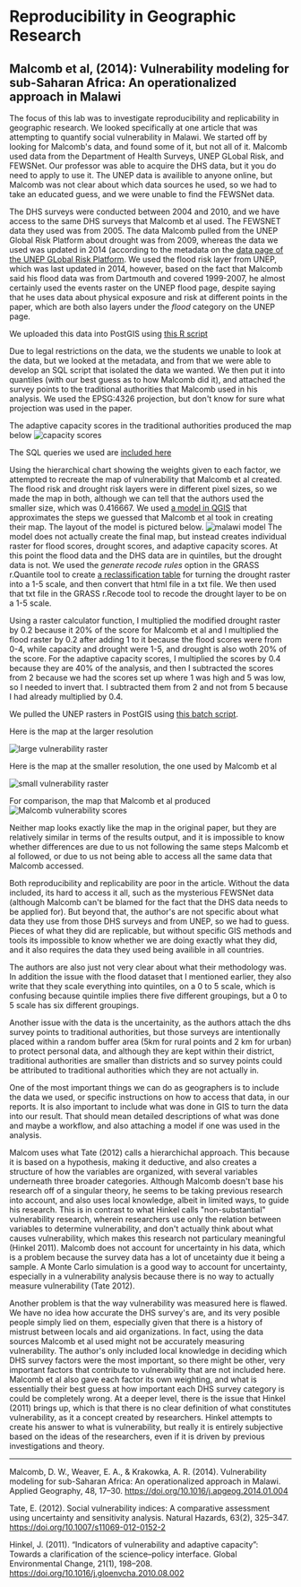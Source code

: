 # Reproducibility in Geographic Research
## Malcomb et al, (2014): Vulnerability modeling for sub-Saharan Africa: An operationalized approach in Malawi

The focus of this lab was to investigate reproducibility and replicability in geographic research. We looked specifically at one article that was attempting to quantify social vulnerability in Malawi. We started off by looking for Malcomb's data, and found some of it, but not all of it. Malcomb used data from the Department of Health Surveys, UNEP GLobal Risk, and FEWSNet. Our professor was able to acquire the DHS data, but it you do need to apply to use it. The UNEP data is availible to anyone online, but Malcomb was not clear about which data sources he used, so we had to take an educated guess, and we were unable to find the FEWSNet data.

The DHS surveys were conducted between 2004 and 2010, and we have access to the same DHS surveys that Malcomb et al used. The FEWSNET data they used was from 2005. The data Malcomb pulled from the UNEP Global Risk Platform about drought was from 2009, whereas the data we used was updated in 2014 (according to the metadata on the [data page of the UNEP GLobal Risk Platform](https://preview.grid.unep.ch/index.php?preview=data&lang=eng). We used the flood risk layer from UNEP, which was last updated in 2014, however, based on the fact that Malcomb said his flood data was from Dartmouth and covered 1999-2007, he almost certainly used the events raster on the UNEP flood page, despite saying that he uses data about physical exposure and risk at different points in the paper, which are both also layers under the _flood_ category on the UNEP page.

We uploaded this data into PostGIS using [this R script](rtransscript.r)

Due to legal restrictions on the data, we the students we unable to look at the data, but we looked at the metadata, and from that we were able to develop an SQL script that isolated the data we wanted. We then put it into quantiles (with our best guess as to how Malcomb did it), and attached the survey points to the traditional authorities that Malcomb used in his analysis. We used the EPSG:4326 projection, but don't know for sure what projection was used in the paper.

The adaptive capacity scores in the traditional authorities produced the map below
![capacity scores](capacity.png)

The SQL queries we used are [included here](vulnerabilitySQL.sql)

Using the hierarchical chart showing the weights given to each factor, we attempted to recreate the map of vulnerability that Malcomb et al created. The flood risk and drought risk layers were in different pixel sizes, so we made the map in both, although we can tell that the authors used the smaller size, which was 0.416667. We used [a model in QGIS](finalmalawimodel.model3) that approximates the steps we guessed that Malcomb et al took in creating their map. The layout of the model is pictured below.
![malawi model](malawimodel.PNG)
The model does not actually create the final map, but instead creates individual raster for flood scores, drought scores, and adaptive capacity scores. At this point the flood data and the DHS data are in quintiles, but the drought data is not. We used the _generate recode rules_ option in the GRASS r.Quantile tool to create [a reclassification table](report_rd2.txt) for turning the drought raster into a 1-5 scale, and then convert that html file in a txt file. We then used that txt file in the GRASS r.Recode tool to recode the drought layer to be on a 1-5 scale.

Using a raster calculator function, I multiplied the modified drought raster by 0.2 because it 20% of the score for Malcomb et al and I multiplied the flood raster by 0.2 after adding 1 to it because the flood scores were from 0-4, while capacity and drought were 1-5, and drought is also woth 20% of the score. For the adaptive capacity scores, I multiplied the scores by 0.4 because they are 40% of the analysis, and then I subtracted the scores from 2 because we had the scores set up where 1 was high and 5 was low, so I needed to invert that. I subtracted them from 2 and not from 5 because I had already multiplied by 0.4. 

We pulled the UNEP rasters in PostGIS using [this batch script](convertRaster.bat).

Here is the map at the larger resolution

![large vulnerability raster](vulnerbility.PNG)

Here is the map at the smaller resolution, the one used by Malcomb et al

![small vulnerability raster](vulnerability_small.PNG)

For comparison, the map that Malcomb et al produced
![Malcomb vulnerability scores](Malcomb_vul.png)

Neither map looks exactly like the map in the original paper, but they are relatively similar in terms of the results output, and it is impossible to know whether differences are due to us not following the same steps Malcomb et al followed, or due to us not being able to access all the same data that Malcomb accessed.

Both reproducibility and replicability are poor in the article. Without the data included, its hard to access it all, such as the mysterious FEWSNet data (although Malcomb can't be blamed for the fact that the DHS data needs to be applied for). But beyond that, the author's are not specific about what data they use from those DHS surveys and from UNEP, so we had to guess. Pieces of what they did are replicable, but without specific GIS methods and tools its impossible to know whether we are doing exactly what they did, and it also requires the data they used being availible in all countries.

The authors are also just not very clear about what their methodology was. In addition the issue with the flood dataset that I mentioned earlier, they also write that they scale everything into quintiles, on a 0 to 5 scale, which is confusing because quintile implies there five different groupings, but a 0 to 5 scale has six different groupings. 

Another issue with the data is the uncertainity, as the authors attach the dhs survey points to traditional authorities, but those surveys are intentionally placed within a random buffer area (5km for rural points and 2 km for urban) to protect personal data, and although they are kept within their district, traditional authorities are smaller than districts and so survey points could be attributed to traditional authorities which they are not actually in.

One of the most important things we can do as geographers is to include the data we used, or specific instructions on how to access that data, in our reports. It is also important to include what was done in GIS to turn the data into our result. That should mean detailed descriptions of what was done and maybe a workflow, and also attaching a model if one was used in the analysis.

Malcom uses what Tate (2012) calls a hierarchichal approach. This because it is based on a hypothesis, making it deductive, and also creates a structure of how the variables are organized, with several variables underneath three broader categories. Although Malcomb doesn't base his research off of a singular theory, he seems to be taking previous research into account, and also uses local knowledge, albeit in limited ways, to guide his research. This is in contrast to what Hinkel calls "non-substantial" vulnerability research, wherein researchers use only the relation between variables to determine vulnerability, and don't actually think about what causes vulnerability, which makes this research not particulary meaningful (Hinkel 2011). Malcomb does not account for uncertainty in his data, which is a problem because the survey data has a lot of uncetainty due it being a sample. A Monte Carlo simulation is a good way to account for uncertainty, especially in a vulnerability analysis because there is no way to actually measure vulnerability (Tate 2012).

Another problem is that the way vulnerability was measured here is flawed. We have no idea how accurate the DHS survey's are, and its very posible people simply lied on them, especially given that there is a history of mistrust between locals and aid organizations. In fact, using the data sources Malcomb et al used might not be accurately measuring vulnerability. The author's only included local knowledge in deciding which DHS survey factors were the most important, so there might be other, very important factors that contribute to vulnerability that are not included here. Malcomb et al also gave each factor its own weighting, and what is essentially their best guess at how important each DHS survey category is could be completely wrong. At a deeper level, there is the issue that Hinkel (2011) brings up, which is that there is no clear definition of what constitutes vulnerability, as it a concept created by researchers. Hinkel attempts to create his answer to what is vulnerability, but really it is entirely subjective based on the ideas of the researchers, even if it is driven by previous investigations and theory.

-----------------------------------------------------------------------------------------------------------------------------

Malcomb, D. W., Weaver, E. A., & Krakowka, A. R. (2014). Vulnerability modeling for sub-Saharan Africa: An operationalized approach in Malawi. Applied Geography, 48, 17–30. https://doi.org/10.1016/j.apgeog.2014.01.004

Tate, E. (2012). Social vulnerability indices: A comparative assessment using uncertainty and sensitivity analysis. Natural Hazards, 63(2), 325–347. https://doi.org/10.1007/s11069-012-0152-2

Hinkel, J. (2011). “Indicators of vulnerability and adaptive capacity”: Towards a clarification of the science–policy interface. Global Environmental Change, 21(1), 198–208. https://doi.org/10.1016/j.gloenvcha.2010.08.002

